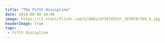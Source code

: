 ```yaml
---
title: "The Fifth Discipline"
date: 2018-08-08 10:00
image: https://c1.staticflickr.com/5/4081/4735745537_3978f9cf69_b.jpg
headerImage: true
tags:
 - fifth discipline
---
```


